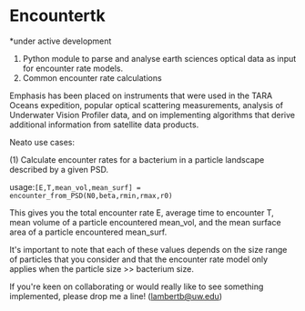 # Encountertk
*under active development

1) Python module to parse and analyse earth sciences optical data as input for encounter rate models.
2) Common encounter rate calculations

Emphasis has been placed on instruments that were used in the TARA Oceans expedition, popular optical scattering measurements, analysis of Underwater Vision Profiler data, and on implementing algorithms that derive additional information from satellite data products. 

Neato use cases:

(1) Calculate encounter rates for a bacterium in a particle landscape described by a given PSD.

usage:```[E,T,mean_vol,mean_surf] = encounter_from_PSD(N0,beta,rmin,rmax,r0)```

This gives you the total encounter rate E, average time to encounter T, mean volume of a particle encountered mean_vol, and the mean surface area of a particle encountered mean_surf.

It's important to note that each of these values depends on the size range of particles that you consider and that the encounter rate model only applies when the particle size >> bacterium size.

If you're keen on collaborating or would really like to see something implemented, please drop me a line! (lambertb@uw.edu)
